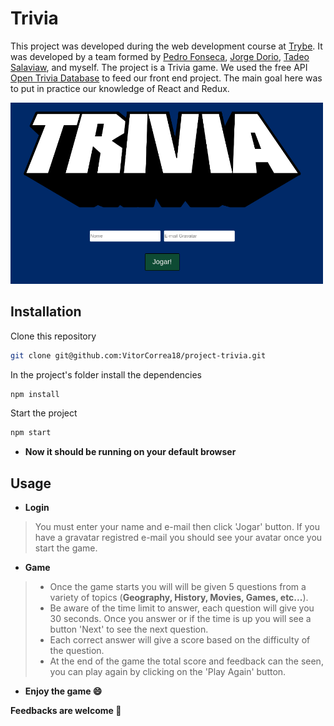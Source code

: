 # Trivia

This project was developed during the web development course at [Trybe](https://www.betrybe.com/). It was developed by a team formed by
[Pedro Fonseca](https://github.com/PedroFonseca13),
[Jorge Dorio](https://github.com/JorgeDorio),
[Tadeo Salaviaw](https://github.com/SALAVIAW), and myself.
The project is a Trivia game. We used the free API [Open Trivia Database](https://opentdb.com/)
to feed our front end project. The main goal here was to put in practice our knowledge of React and Redux.

<img src="./trivia.png" alt='screenshot' width="500">

## Installation

Clone this repository
```bash
git clone git@github.com:VitorCorrea18/project-trivia.git
```
In the project's folder install the dependencies
```bash
npm install
```
Start the project
```bash
npm start
```

- <b>Now it should be running on your default browser</b>

## Usage

* <b>Login</b> <br>
> You must enter your name and e-mail then click 'Jogar' button. If you have a gravatar registred e-mail you should see your avatar once you start the game.

* <b>Game</b> <br>
> - Once the game starts you will will be given 5 questions from a variety of topics (<b>Geography, History, Movies, Games, etc...</b>). <br>
> - Be aware of the time limit to answer, each question will give you 30 seconds. Once you answer or if the time is up
you will see a button 'Next' to see the next question.
> - Each correct answer will give a score based on the difficulty of the question.
> - At the end of the game the total score and feedback can the seen, you can play again by clicking on the 'Play Again' button.
 - <b> Enjoy the game :smile: </b>

<b>Feedbacks are welcome :rocket:</b>
